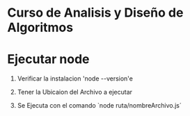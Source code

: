 # Curso de Analisis y Diseño de Algoritmos

# Ejecutar node

1. Verificar la instalacion 
    'node --version'e

2. Tener la Ubicaion del Archivo a ejecutar

3. Se Ejecuta con el comando
    `node ruta/nombreArchivo.js´